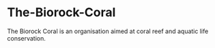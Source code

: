 # The-Biorock-Coral
The Biorock Coral is an organisation aimed at coral reef and aquatic life conservation.
